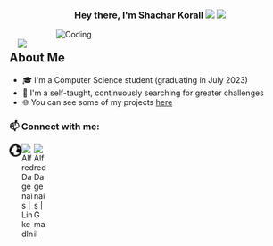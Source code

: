 <h3 align="center">Hey there, I'm Shachar Korall <img src="https://media.giphy.com/media/hvRJCLFzcasrR4ia7z/giphy.gif" width="28"> <img src="https://emojis.slackmojis.com/emojis/images/1531849430/4246/blob-sunglasses.gif?1531849430" width="28"/></h3>
<img align="right" alt="Coding" width="420" src="https://media.giphy.com/media/Y4ak9Ki2GZCbJxAnJD/giphy.gif">

## &nbsp; &nbsp;<img src="https://media.giphy.com/media/WUlplcMpOCEmTGBtBW/giphy.gif" width="30"> **About Me**
* 🎓 I'm a Computer Science student (graduating in July 2023)
* 🎨 I'm a self-taught, continuously searching for greater challenges
* 🌐 You can see some of my projects [here][projects]


### 📫 Connect with me:

[<img align="left" alt="AlfredDagenais.com" width="22px" src="https://raw.githubusercontent.com/iconic/open-iconic/master/svg/globe.svg" />][website]
[<img align="left" alt="AlfredDagenais | LinkedIn" width="22px" src="https://cdn.jsdelivr.net/npm/simple-icons@v3/icons/linkedin.svg" />][linkedin]
[<img align="left" alt="AlfredDagenais | Gmail" width="22px" src="https://cdn.jsdelivr.net/npm/simple-icons@v3/icons/gmail.svg" />](mailto:davidlevin40@gmail.com)
  

<br />
<br />


[website]: https://github.com/shachar08
[linkedin]: https://www.linkedin.com/in/shachar-korall-75277b215
[gmail]: "mailto:shachar08@gmail.com"
[projects]: https://github.com/shachar08?tab=repositories




